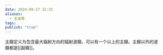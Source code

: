 ```yaml
---
date: 2024-08-27 15:35
aliases:
  - 主波束
tags: 
publish: "true"
---
```

主瓣定义为包含最大辐射方向的辐射波瓣。可以有一个以上的主瓣。主瓣以外的波瓣都是[[副瓣]]。